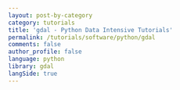 ```yaml
---
layout: post-by-category
category: tutorials
title: 'gdal - Python Data Intensive Tutorials'
permalink: /tutorials/software/python/gdal
comments: false
author_profile: false
language: python
library: gdal
langSide: true
---
```

